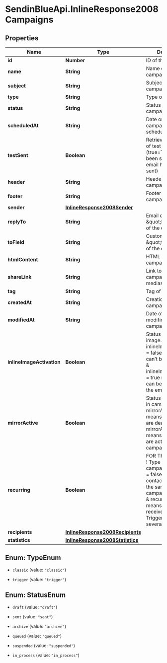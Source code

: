 # SendinBlueApi.InlineResponse2008Campaigns

## Properties
Name | Type | Description | Notes
------------ | ------------- | ------------- | -------------
**id** | **Number** | ID of the campaign | 
**name** | **String** | Name of the campaign | 
**subject** | **String** | Subject of the campaign | 
**type** | **String** | Type of campaign | 
**status** | **String** | Status of the campaign | 
**scheduledAt** | **String** | Date on which campaign is scheduled | 
**testSent** | **Boolean** | Retrieved the status of test email sending. (true&#x3D;Test email has been sent  false&#x3D;Test email has not been sent) | 
**header** | **String** | Header of the campaign | 
**footer** | **String** | Footer of the campaign | 
**sender** | [**InlineResponse2008Sender**](InlineResponse2008Sender.md) |  | [optional] 
**replyTo** | **String** | Email defined as the \&quot;Reply to\&quot; of the campaign | 
**toField** | **String** | Customisation of the \&quot;to\&quot; field of the campaign | 
**htmlContent** | **String** | HTML content of the campaign | 
**shareLink** | **String** | Link to share the campaign on social medias | 
**tag** | **String** | Tag of the campaign | 
**createdAt** | **String** | Creation date of the campaign | 
**modifiedAt** | **String** | Date of last modification of the campaign | 
**inlineImageActivation** | **Boolean** | Status of inline image. inlineImageActivation &#x3D; false means image can’t be embedded, &amp; inlineImageActivation &#x3D; true means image can be embedded, in the email. | [optional] 
**mirrorActive** | **Boolean** | Status of mirror links in campaign. mirrorActive &#x3D; false means mirror links are deactivated, &amp; mirrorActive &#x3D; true means mirror links are activated, in the campaign | [optional] 
**recurring** | **Boolean** | FOR TRIGGER ONLY ! Type of trigger campaign.recurring &#x3D; false means contact can receive the same Trigger campaign only once, &amp; recurring &#x3D; true means contact can receive the same Trigger campaign several times | [optional] 
**recipients** | [**InlineResponse2008Recipients**](InlineResponse2008Recipients.md) |  | [optional] 
**statistics** | [**InlineResponse2008Statistics**](InlineResponse2008Statistics.md) |  | [optional] 


<a name="TypeEnum"></a>
## Enum: TypeEnum


* `classic` (value: `"classic"`)

* `trigger` (value: `"trigger"`)




<a name="StatusEnum"></a>
## Enum: StatusEnum


* `draft` (value: `"draft"`)

* `sent` (value: `"sent"`)

* `archive` (value: `"archive"`)

* `queued` (value: `"queued"`)

* `suspended` (value: `"suspended"`)

* `in_process` (value: `"in_process"`)





